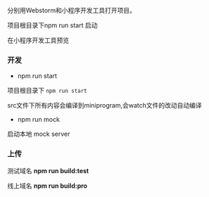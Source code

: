 分别用Webstorm和小程序开发工具打开项目。

项目根目录下npm run start 启动

在小程序开发工具预览

### 开发

* npm run start

项目根目录下 `npm run start` 

src文件下所有内容会编译到miniprogram,会watch文件的改动自动编译

* npm run mock

启动本地 mock server 

### 上传

测试域名 **npm run build:test**

线上域名 **npm run build:pro**
